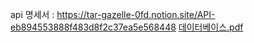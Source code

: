 api 명세서 : https://tar-gazelle-0fd.notion.site/API-eb894553888f483d8f2c37ea5e568448
[데이터베이스.pdf](https://github.com/user-attachments/files/16966361/Untitled.pdf)
